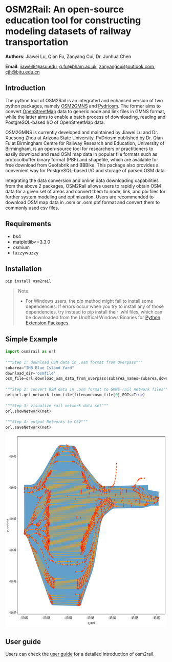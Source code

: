 # OSM2Rail: An open-source education tool for constructing modeling datasets of railway transportation
**Authors**: Jiawei Lu, Qian Fu, Zanyang Cui, Dr. Junhua Chen

**Email**: jiaweil9@asu.edu, q.fu@bham.ac.uk, zanyangcui@outlook.com, cjh@bjtu.edu.cn
## Introduction
The python tool of OSM2Rail is an integrated and enhanced version of two python packages, namely [OSM2GMNS](https://pypi.org/project/osm2gmns/) and [Pydriosm](https://pypi.org/project/pydriosm/). The former aims to convert [OpenStreetMap](https://www.openstreetmap.org/) data to generic node and link files in GMNS format, while the latter aims to enable a batch process of downloading, reading and PostgreSQL-based I/O of OpenStreetMap data.

OSM2GMNS is currently developed and maintained by Jiawei Lu and Dr. Xuesong Zhou at Arizona State University. PyDriosm published by Dr. Qian Fu at Birmingham Centre for Railway Research and Education, University of Birmingham, is an open-source tool for researchers or practitioners to easily download and read OSM map data in popular file formats such as protocolbuffer binary format (PBF) and shapefile, which are available for free download from Geofabrik and BBBike. This package also provides a convenient way for PostgreSQL-based I/O and storage of parsed OSM data.

Integrating the data conversion and online data downloading capabilities from the above 2 packages, OSM2Rail allows users to rapidly obtain OSM data for a given set of areas and convert them to node, link, and poi files for further system modeling and optimization. Users are recommended to download OSM map data in .osm or .osm.pbf format and convert them to commonly used csv files.

## Requirements
- bs4
- matplotlib<=3.3.0
- osmium
- fuzzywuzzy

## Installation
```python
pip install osm2rail
```
>Note
> - For Windows users, the _pip_ method might fail to install some dependencies. If errors occur when you try to install any of those dependencies, try instead to pip install their .whl files, which can be downloaded from the Unoffical Windows Binaries for [Python Extension Packages](https://www.lfd.uci.edu/~gohlke/pythonlibs/).

## Simple Example
```python
import osm2rail as orl

"""Step 1: download OSM data in .osm format from Overpass"""
subarea="IHB Blue Island Yard"
download_dir='osmfile'
osm_file=orl.download_osm_data_from_overpass(subarea_names=subarea,download_dir=download_dir,ret_download_path=True)

"""Step 2: convert OSM data in .osm format to GMNS-rail network files"""
net=orl.get_network_from_file(filename=osm_file[0],POIs=True)

"""Step 3: visualize rail network data set"""
orl.showNetwork(net)

"""Step 4: output Networks to CSV"""
orl.saveNetwork(net)
```
<img src="https://github.com/PariseC/osm2rail/blob/main/media/IHB%20Blue%20Island%20Yard.png?raw=true" width="800" height="600" alt="all modes network"/><br/>

## User guide
Users can check the [user guide](https://github.com/PariseC/osm2rail/tree/main/doc) for a detailed introduction of osm2rail.
